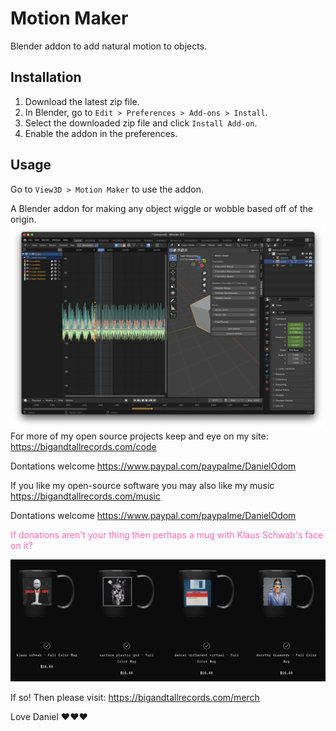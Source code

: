 # Motion Maker

Blender addon to add natural motion to objects.

## Installation

1. Download the latest zip file.
2. In Blender, go to `Edit > Preferences > Add-ons > Install`.
3. Select the downloaded zip file and click `Install Add-on`.
4. Enable the addon in the preferences.

## Usage

Go to `View3D > Motion Maker` to use the addon.

A Blender addon for making any object wiggle or wobble based off of the origin.
 ![Alt text](images/motion1.png)
For more of my open source projects keep and eye on my site: 
https://bigandtallrecords.com/code

Dontations welcome
 https://www.paypal.com/paypalme/DanielOdom

 If you like my open-source software you may also like my music
 https://bigandtallrecords.com/music

 Dontations welcome
 https://www.paypal.com/paypalme/DanielOdom

<span style="color: #ff69b4;">If donations aren't your thing then perhaps a mug with Klaus Schwab's face on it?</span>

 ![Alt text](images/merch-1.png)

If so! Then please visit: https://bigandtallrecords.com/merch

Love
Daniel 
❤️❤️❤️

